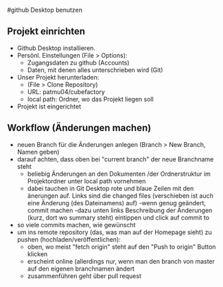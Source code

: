 ﻿#github Desktop benutzen
## Projekt einrichten
- Github Desktop installieren.
- Persönl. Einstellungen (File > Options):
    - Zugangsdaten zu github (Accounts)
    - Daten, mit denen alles unterschrieben wird (Git)
- Unser Projekt herunterladen:
    - (File > Clone Repository)
    - URL: patmu04/cubefactory
    - local path: Ordner, wo das Projekt liegen soll
- Projekt ist eingerichtet

## Workflow (Änderungen machen)
- neuen Branch für die Änderungen anlegen (Branch > New Branch, Namen geben)
- darauf achten, dass oben bei "current branch" der neue Branchname steht
    - beliebig Änderungen an den Dokumenten /der Ordnerstruktur im Projektordner unter local path vornehmen
    - dabei tauchen in Git Desktop rote und blaue Zeilen mit den änerungen auf. Links sind die changed files (verschieben ist auch eine       Änderung (des Dateinamens) auf)
    -wenn genug geändert, commit machen
    -dazu unten links Beschreibung der Änderungen (kurz, dort wo summary steht) eintippen und click auf commit to <mein branchname>
- so viele commits machen, wie gewünscht
- um ins remote repository (das, was man auf der Homepage sieht) zu pushen (hochladen/veröffentlichen):
    - oben, wo meist "fetch origin" steht auf den "Push to origin" Button klicken
    - erscheint online (allerdings nur, wenn man den branch von master auf den eigenen branchnamen ändert
    - zusammenführen geht über pull request 
